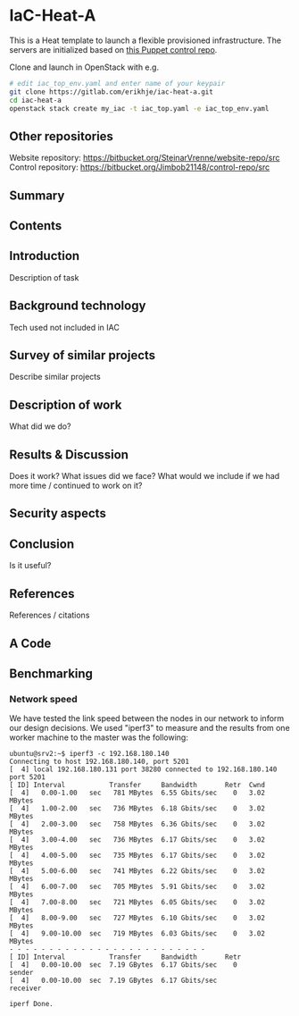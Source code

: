 # IaC-Heat-A

This is a Heat template to launch a flexible provisioned infrastructure. The servers are initialized based on [this Puppet control repo](https://gitlab.com/erikhje/control-repo-a).

Clone and launch in OpenStack with e.g.
```bash
# edit iac_top_env.yaml and enter name of your keypair
git clone https://gitlab.com/erikhje/iac-heat-a.git
cd iac-heat-a
openstack stack create my_iac -t iac_top.yaml -e iac_top_env.yaml
```

## Other repositories

Website repository: https://bitbucket.org/SteinarVrenne/website-repo/src
Control repository: https://bitbucket.org/Jimbob21148/control-repo/src

## Summary

## Contents

## Introduction

Description of task

## Background technology

Tech used not included in IAC

## Survey of similar projects

Describe similar projects

## Description of work

What did we do?

## Results & Discussion

Does it work?
What issues did we face?
What would we include if we had more time / continued to work on it?

## Security aspects



## Conclusion  

Is it useful?

## References

References / citations

## A Code



## Benchmarking

### Network speed

We have tested the link speed between the nodes in our network to inform our design decisions. We used "iperf3" to measure and the results from one worker machine to the master was the following:

```
ubuntu@srv2:~$ iperf3 -c 192.168.180.140
Connecting to host 192.168.180.140, port 5201
[  4] local 192.168.180.131 port 38280 connected to 192.168.180.140 port 5201
[ ID] Interval           Transfer     Bandwidth       Retr  Cwnd
[  4]   0.00-1.00   sec   781 MBytes  6.55 Gbits/sec    0   3.02 MBytes       
[  4]   1.00-2.00   sec   736 MBytes  6.18 Gbits/sec    0   3.02 MBytes       
[  4]   2.00-3.00   sec   758 MBytes  6.36 Gbits/sec    0   3.02 MBytes       
[  4]   3.00-4.00   sec   736 MBytes  6.17 Gbits/sec    0   3.02 MBytes       
[  4]   4.00-5.00   sec   735 MBytes  6.17 Gbits/sec    0   3.02 MBytes       
[  4]   5.00-6.00   sec   741 MBytes  6.22 Gbits/sec    0   3.02 MBytes       
[  4]   6.00-7.00   sec   705 MBytes  5.91 Gbits/sec    0   3.02 MBytes       
[  4]   7.00-8.00   sec   721 MBytes  6.05 Gbits/sec    0   3.02 MBytes       
[  4]   8.00-9.00   sec   727 MBytes  6.10 Gbits/sec    0   3.02 MBytes       
[  4]   9.00-10.00  sec   719 MBytes  6.03 Gbits/sec    0   3.02 MBytes       
- - - - - - - - - - - - - - - - - - - - - - - - -
[ ID] Interval           Transfer     Bandwidth       Retr
[  4]   0.00-10.00  sec  7.19 GBytes  6.17 Gbits/sec    0             sender
[  4]   0.00-10.00  sec  7.19 GBytes  6.17 Gbits/sec                  receiver

iperf Done.
```
